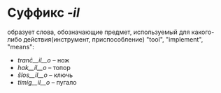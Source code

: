 # Суффикс *-il*

образует слова, обозначающие предмет, используемый для какого-либо действия(инструмент, приспособление) "tool", "implement", "means":

- *tranĉ__il__o*    – нож
- *hak__il__o*      – топор
- *ŝlos__il__o*     – ключь
- *timig__il__o*    – пугало
